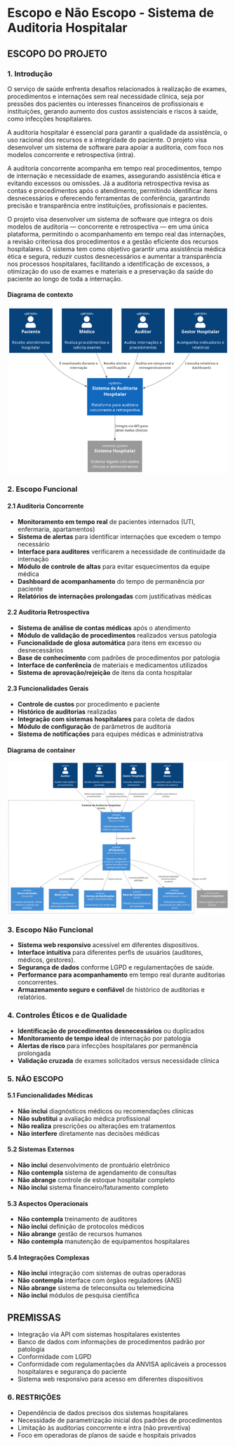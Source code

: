 # Escopo e Não Escopo - Sistema de Auditoria Hospitalar

## ESCOPO DO PROJETO

### 1. Introdução

O serviço de saúde enfrenta desafios relacionados à realização de exames, procedimentos e internações sem real necessidade clínica, seja por pressões dos pacientes ou interesses financeiros de profissionais e instituições, gerando aumento dos custos assistenciais e riscos à saúde, como infecções hospitalares.

A auditoria hospitalar é essencial para garantir a qualidade da assistência, o uso racional dos recursos e a integridade do paciente. O projeto visa desenvolver um sistema de software para apoiar a auditoria, com foco nos modelos concorrente e retrospectiva (intra).

A auditoria concorrente acompanha em tempo real procedimentos, tempo de internação e necessidade de exames, assegurando assistência ética e evitando excessos ou omissões. Já a auditoria retrospectiva revisa as contas e procedimentos após o atendimento, permitindo identificar itens desnecessários e oferecendo ferramentas de conferência, garantindo precisão e transparência entre instituições, profissionais e pacientes.

O projeto visa desenvolver um sistema de software que integra os dois modelos de auditoria — concorrente e retrospectiva — em uma única plataforma, permitindo o acompanhamento em tempo real das internações, a revisão criteriosa dos procedimentos e a gestão eficiente dos recursos hospitalares. O sistema tem como objetivo garantir uma assistência médica ética e segura, reduzir custos desnecessários e aumentar a transparência nos processos hospitalares, facilitando a identificação de excessos, a otimização do uso de exames e materiais e a preservação da saúde do paciente ao longo de toda a internação.

#### Diagrama de contexto

![alt text](https://github.com/LeonardoCFilho/ds2025-Suporte-a-realizacao-de-auditoria-hospitalar/blob/main/documentação/diagramas/1.diagrama_contexto.png)

### 2. Escopo Funcional

#### 2.1 Auditoria Concorrente

- **Monitoramento em tempo real** de pacientes internados (UTI, enfermaria, apartamentos)
- **Sistema de alertas** para identificar internações que excedem o tempo necessário
- **Interface para auditores** verificarem a necessidade de continuidade da internação
- **Módulo de controle de altas** para evitar esquecimentos da equipe médica
- **Dashboard de acompanhamento** do tempo de permanência por paciente
- **Relatórios de internações prolongadas** com justificativas médicas

#### 2.2 Auditoria Retrospectiva

- **Sistema de análise de contas médicas** após o atendimento
- **Módulo de validação de procedimentos** realizados versus patologia
- **Funcionalidade de glosa automática** para itens em excesso ou desnecessários
- **Base de conhecimento** com padrões de procedimentos por patologia
- **Interface de conferência** de materiais e medicamentos utilizados
- **Sistema de aprovação/rejeição** de itens da conta hospitalar

#### 2.3 Funcionalidades Gerais

- **Controle de custos** por procedimento e paciente
- **Histórico de auditorias** realizadas
- **Integração com sistemas hospitalares** para coleta de dados
- **Módulo de configuração** de parâmetros de auditoria
- **Sistema de notificações** para equipes médicas e administrativa

#### Diagrama de container

![alt text](https://github.com/LeonardoCFilho/ds2025-Suporte-a-realizacao-de-auditoria-hospitalar/blob/main/documentação/diagramas/2.diagrama_container.png)

### 3. Escopo Não Funcional

- **Sistema web responsivo** acessível em diferentes dispositivos.
- **Interface intuitiva** para diferentes perfis de usuários (auditores, médicos, gestores).
- **Segurança de dados** conforme LGPD e regulamentações de saúde.
- **Performance para acompanhamento** em tempo real durante auditorias concorrentes.
- **Armazenamento seguro e confiável** de histórico de auditorias e relatórios.

### 4. Controles Éticos e de Qualidade

- **Identificação de procedimentos desnecessários** ou duplicados
- **Monitoramento de tempo ideal** de internação por patologia
- **Alertas de risco** para infecções hospitalares por permanência prolongada
- **Validação cruzada** de exames solicitados versus necessidade clínica

### 5. NÃO ESCOPO

#### 5.1 Funcionalidades Médicas

- **Não inclui** diagnósticos médicos ou recomendações clínicas
- **Não substitui** a avaliação médica profissional
- **Não realiza** prescrições ou alterações em tratamentos
- **Não interfere** diretamente nas decisões médicas

#### 5.2 Sistemas Externos

- **Não inclui** desenvolvimento de prontuário eletrônico
- **Não contempla** sistema de agendamento de consultas
- **Não abrange** controle de estoque hospitalar completo
- **Não inclui** sistema financeiro/faturamento completo

#### 5.3 Aspectos Operacionais

- **Não contempla** treinamento de auditores
- **Não inclui** definição de protocolos médicos
- **Não abrange** gestão de recursos humanos
- **Não contempla** manutenção de equipamentos hospitalares

#### 5.4 Integrações Complexas

- **Não inclui** integração com sistemas de outras operadoras
- **Não contempla** interface com órgãos reguladores (ANS)
- **Não abrange** sistema de teleconsulta ou telemedicina
- **Não inclui** módulos de pesquisa científica

## PREMISSAS

- Integração via API com sistemas hospitalares existentes
- Banco de dados com informações de procedimentos padrão por patologia
- Conformidade com LGPD
- Conformidade com regulamentações da ANVISA aplicáveis a processos hospitalares e segurança do paciente
- Sistema web responsivo para acesso em diferentes dispositivos

### 6. RESTRIÇÕES

- Dependência de dados precisos dos sistemas hospitalares
- Necessidade de parametrização inicial dos padrões de procedimentos
- Limitação às auditorias concorrente e intra (não preventiva)
- Foco em operadoras de planos de saúde e hospitais privados
